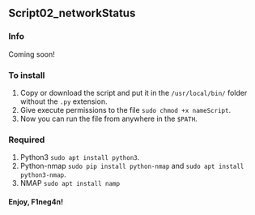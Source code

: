 ## Script02_networkStatus
### Info
Coming soon!
### To install
1. Copy or download the script and put it in the `/usr/local/bin/` folder without the `.py` extension.
2. Give execute permissions to the file `sudo chmod +x nameScript`.
3. Now you can run the file from anywhere in the `$PATH`.
### Required
1. Python3 `sudo apt install python3`.
2. Python-nmap `sudo pip install python-nmap` and `sudo apt install python3-nmap`.
3. NMAP `sudo apt install namp`

#### Enjoy, F1neg4n!
